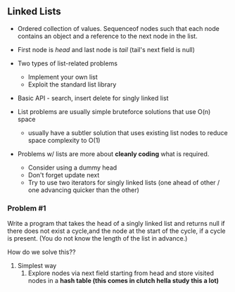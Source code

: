 ## Linked Lists

- Ordered collection of values. Sequenceof nodes such that each node contains an object and a reference to the next node in the list.
- First node is *head* and last node is *tail* (tail's next field is null)


- Two types of list-related problems
  - Implement your own list
  - Exploit the standard list library

- Basic API - search, insert delete for singly linked list
- List problems are usually simple bruteforce solutions that use O(n) space
  - usually have a subtler solution that uses existing list nodes to reduce space complexity to O(1)

- Problems w/ lists are more about **cleanly coding** what is required.
  - Consider using a dummy head
  - Don't forget update next 
  - Try to use two iterators for singly linked lists (one ahead of other / one advancing quicker than the other)


### Problem #1
Write a program that takes the head of a singly linked list and returns null if there does not exist a cycle,and the node at the start of the cycle, if a cycle is present. (You do not know the length of the list in advance.)

How do we solve this??
1. Simplest way
   1. Explore nodes via next field starting from head and store visited nodes in a **hash table (this comes in clutch hella study this a lot)**